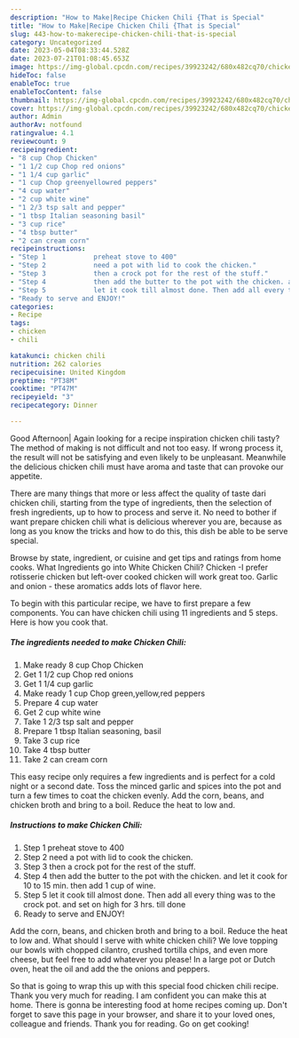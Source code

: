 ```yaml
---
description: "How to Make|Recipe Chicken Chili {That is Special"
title: "How to Make|Recipe Chicken Chili {That is Special"
slug: 443-how-to-makerecipe-chicken-chili-that-is-special
category: Uncategorized
date: 2023-05-04T08:33:44.528Z
date: 2023-07-21T01:08:45.653Z
image: https://img-global.cpcdn.com/recipes/39923242/680x482cq70/chicken-chili-recipe-main-photo.jpg
hideToc: false
enableToc: true
enableTocContent: false
thumbnail: https://img-global.cpcdn.com/recipes/39923242/680x482cq70/chicken-chili-recipe-main-photo.jpg
cover: https://img-global.cpcdn.com/recipes/39923242/680x482cq70/chicken-chili-recipe-main-photo.jpg
author: Admin
authorAv: notfound
ratingvalue: 4.1
reviewcount: 9
recipeingredient:
- "8 cup Chop Chicken"
- "1 1/2 cup Chop red onions"
- "1 1/4 cup garlic"
- "1 cup Chop greenyellowred peppers"
- "4 cup water"
- "2 cup white wine"
- "1 2/3 tsp salt and pepper"
- "1 tbsp Italian seasoning basil"
- "3 cup rice"
- "4 tbsp butter"
- "2 can cream corn"
recipeinstructions:
- "Step 1            preheat stove to 400"
- "Step 2            need a pot with lid to cook the chicken."
- "Step 3            then a crock pot for the rest of the stuff."
- "Step 4            then add the butter to the pot with the chicken. and let it cook for 10 to 15 min. then add 1 cup of wine."
- "Step 5            let it cook till almost done. Then add all every thing was to the crock pot. and set on high  for 3 hrs. till done"
- "Ready to serve and ENJOY!"
categories:
- Recipe
tags:
- chicken
- chili

katakunci: chicken chili 
nutrition: 262 calories
recipecuisine: United Kingdom
preptime: "PT38M"
cooktime: "PT47M"
recipeyield: "3"
recipecategory: Dinner

---
```



Good Afternoon| Again looking for a recipe inspiration chicken chili tasty? The method of making is not difficult and not too easy. If wrong process it, the result will not be satisfying and even likely to be unpleasant. Meanwhile the delicious chicken chili must have aroma and taste that can provoke our appetite.






There are many things that more or less affect the quality of taste dari chicken chili, starting from the type of ingredients, then the selection of fresh ingredients, up to how to process and serve it. No need to bother if want prepare chicken chili what is delicious wherever you are, because as long as you know the tricks and how to do this, this dish be able to be serve  special.


Browse by state, ingredient, or cuisine and get tips and ratings from home cooks. What Ingredients go into White Chicken Chili? Chicken -I prefer rotisserie chicken but left-over cooked chicken will work great too. Garlic and onion - these aromatics adds lots of flavor here.


To begin with this particular recipe, we have to first prepare a few components. You can have chicken chili using 11 ingredients and 5 steps. Here is how you cook that.

<!--inarticleads1-->

##### The ingredients needed to make Chicken Chili:

1. Make ready 8 cup Chop Chicken
1. Get 1 1/2 cup Chop red onions
1. Get 1 1/4 cup garlic
1. Make ready 1 cup Chop green,yellow,red peppers
1. Prepare 4 cup water
1. Get 2 cup white wine
1. Take 1 2/3 tsp salt and pepper
1. Prepare 1 tbsp Italian seasoning, basil
1. Take 3 cup rice
1. Take 4 tbsp butter
1. Take 2 can cream corn


This easy recipe only requires a few ingredients and is perfect for a cold night or a second date. Toss the minced garlic and spices into the pot and turn a few times to coat the chicken evenly. Add the corn, beans, and chicken broth and bring to a boil. Reduce the heat to low and. 

<!--inarticleads2-->

##### Instructions to make Chicken Chili:

1. Step 1            preheat stove to 400
1. Step 2            need a pot with lid to cook the chicken.
1. Step 3            then a crock pot for the rest of the stuff.
1. Step 4            then add the butter to the pot with the chicken. and let it cook for 10 to 15 min. then add 1 cup of wine.
1. Step 5            let it cook till almost done. Then add all every thing was to the crock pot. and set on high  for 3 hrs. till done
1. Ready to serve and ENJOY!

Add the corn, beans, and chicken broth and bring to a boil. Reduce the heat to low and. What should I serve with white chicken chili? We love topping our bowls with chopped cilantro, crushed tortilla chips, and even more cheese, but feel free to add whatever you please! In a large pot or Dutch oven, heat the oil and add the the onions and peppers. 

So that is going to wrap this up with this special food chicken chili recipe. Thank you very much for reading. I am confident you can make this at home. There is gonna be interesting food at home recipes coming up. Don't forget to save this page in your browser, and share it to your loved ones, colleague and friends. Thank you for reading. Go on get cooking!

